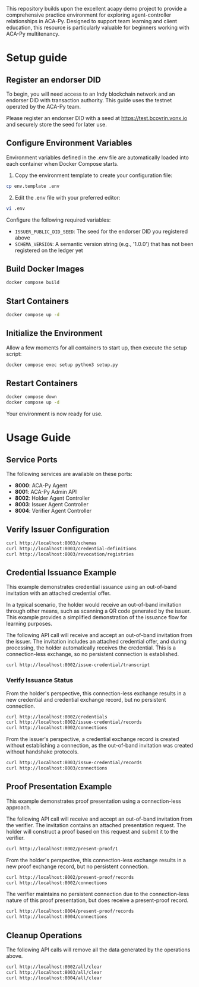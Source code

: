 This repository builds upon the excellent acapy demo project to provide a comprehensive practice environment for exploring agent-controller relationships in ACA-Py. Designed to support team learning and client education, this resource is particularly valuable for beginners working with ACA-Py multitenancy.

# Setup guide

## Register an endorser DID

To begin, you will need access to an Indy blockchain network and an endorser DID with transaction authority. This guide uses the testnet operated by the ACA-Py team.

Please register an endorser DID with a seed at https://test.bcovrin.vonx.io and securely store the seed for later use.

## Configure Environment Variables

Environment variables defined in the .env file are automatically loaded into each container when Docker Compose starts.

1. Copy the environment template to create your configuration file:

```bash
cp env.template .env
```

2. Edit the .env file with your preferred editor:
```bash
vi .env
```
Configure the following required variables:
* `ISSUER_PUBLIC_DID_SEED`: The seed for the endorser DID you registered above
* `SCHEMA_VERSION`: A semantic version string (e.g., '1.0.0') that has not been registered on the ledger yet

## Build Docker Images

```bash
docker compose build
```

## Start Containers

```bash
docker compose up -d
```

## Initialize the Environment

Allow a few moments for all containers to start up, then execute the setup script:

```bash
docker compose exec setup python3 setup.py
```

## Restart Containers

```bash
docker compose down
docker compose up -d
```

Your environment is now ready for use.

# Usage Guide

## Service Ports

The following services are available on these ports:
* **8000**: ACA-Py Agent
* **8001**: ACA-Py Admin API
* **8002**: Holder Agent Controller
* **8003**: Issuer Agent Controller
* **8004**: Verifier Agent Controller

## Verify Issuer Configuration

```bash
curl http://localhost:8003/schemas
curl http://localhost:8003/credential-definitions
curl http://localhost:8003/revocation/registries
```

## Credential Issuance Example

This example demonstrates credential issuance using an out-of-band invitation with an attached credential offer.

In a typical scenario, the holder would receive an out-of-band invitation through other means, such as scanning a QR code generated by the issuer. This example provides a simplified demonstration of the issuance flow for learning purposes.

The following API call will receive and accept an out-of-band invitation from the issuer. The invitation includes an attached credential offer, and during processing, the holder automatically receives the credential. This is a connection-less exchange, so no persistent connection is established.

```bash
curl http://localhost:8002/issue-credential/transcript
```

### Verify Issuance Status

From the holder's perspective, this connection-less exchange results in a new credential and credential exchange record, but no persistent connection.

```bash 
curl http://localhost:8002/credentials
curl http://localhost:8002/issue-credential/records
curl http://localhost:8002/connections
```

From the issuer's perspective, a credential exchange record is created without establishing a connection, as the out-of-band invitation was created without handshake protocols.

```bash
curl http://localhost:8003/issue-credential/records
curl http://localhost:8003/connections
```

## Proof Presentation Example

This example demonstrates proof presentation using a connection-less approach.

The following API call will receive and accept an out-of-band invitation from the verifier. The invitation contains an attached presentation request. The holder will construct a proof based on this request and submit it to the verifier.

```bash
curl http://localhost:8002/present-proof/1
```


From the holder's perspective, this connection-less exchange results in a new proof exchange record, but no persistent connection.

```bash
curl http://localhost:8002/present-proof/records
curl http://localhost:8002/connections
```

The verifier maintains no persistent connection due to the connection-less nature of this proof presentation, but does receive a present-proof record.

```bash
curl http://localhost:8004/present-proof/records
curl http://localhost:8004/connections
```

## Cleanup Operations

The following API calls will remove all the data generated by the operations above.

```bash
curl http://localhost:8002/all/clear
curl http://localhost:8003/all/clear
curl http://localhost:8004/all/clear
```